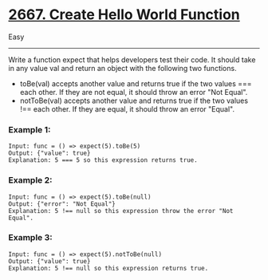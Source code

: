 # <a href="https://leetcode.com/problems/create-hello-world-function/">2667. Create Hello World Function</a>
Easy

---

Write a function expect that helps developers test their code. It should take in any value val and return an object with the following two functions.

- toBe(val) accepts another value and returns true if the two values === each other. If they are not equal, it should throw an error "Not Equal".
- notToBe(val) accepts another value and returns true if the two values !== each other. If they are equal, it should throw an error "Equal".

### Example 1:
```
Input: func = () => expect(5).toBe(5)
Output: {"value": true}
Explanation: 5 === 5 so this expression returns true.
```

### Example 2:
```
Input: func = () => expect(5).toBe(null)
Output: {"error": "Not Equal"}
Explanation: 5 !== null so this expression throw the error "Not Equal".
```

### Example 3:
```
Input: func = () => expect(5).notToBe(null)
Output: {"value": true}
Explanation: 5 !== null so this expression returns true.
```